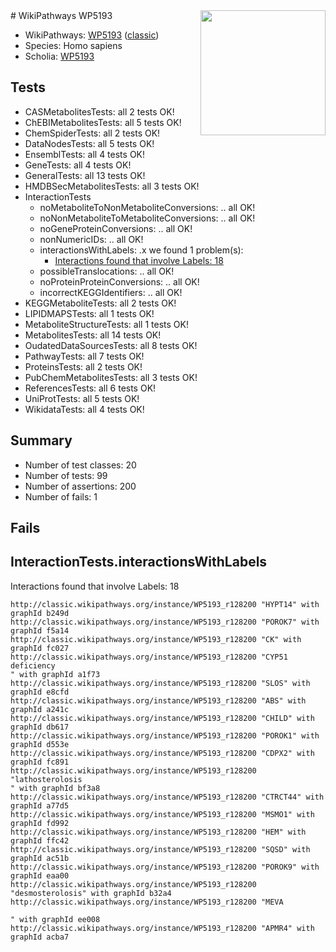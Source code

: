 <img style="float: right; width: 200px" src="https://upload.wikimedia.org/wikipedia/commons/thumb/8/83/Wplogo_with_text_500.png/640px-Wplogo_with_text_500.png" />
# WikiPathways WP5193

* WikiPathways: [WP5193](https://wikipathways.org/pathways/WP5193) ([classic](https://classic.wikipathways.org/instance/WP5193))
* Species: Homo sapiens
* Scholia: [WP5193](https://scholia.toolforge.org/wikipathways/WP5193)
## Tests
* CASMetabolitesTests: all 2 tests OK!
* ChEBIMetabolitesTests: all 5 tests OK!
* ChemSpiderTests: all 2 tests OK!
* DataNodesTests: all 5 tests OK!
* EnsemblTests: all 4 tests OK!
* GeneTests: all 4 tests OK!
* GeneralTests: all 13 tests OK!
* HMDBSecMetabolitesTests: all 3 tests OK!
* InteractionTests
    * noMetaboliteToNonMetaboliteConversions: .. all OK!
    * noNonMetaboliteToMetaboliteConversions: .. all OK!
    * noGeneProteinConversions: .. all OK!
    * nonNumericIDs: .. all OK!
    * interactionsWithLabels: .x we found 1 problem(s):
        * [Interactions found that involve Labels: 18](#fe97a8c0)
    * possibleTranslocations: .. all OK!
    * noProteinProteinConversions: .. all OK!
    * incorrectKEGGIdentifiers: .. all OK!
* KEGGMetaboliteTests: all 2 tests OK!
* LIPIDMAPSTests: all 1 tests OK!
* MetaboliteStructureTests: all 1 tests OK!
* MetabolitesTests: all 14 tests OK!
* OudatedDataSourcesTests: all 8 tests OK!
* PathwayTests: all 7 tests OK!
* ProteinsTests: all 2 tests OK!
* PubChemMetabolitesTests: all 3 tests OK!
* ReferencesTests: all 6 tests OK!
* UniProtTests: all 5 tests OK!
* WikidataTests: all 4 tests OK!


## Summary

* Number of test classes: 20
* Number of tests: 99
* Number of assertions: 200
* Number of fails: 1

## Fails

<a name="fe97a8c0" />

## InteractionTests.interactionsWithLabels

Interactions found that involve Labels: 18
```
http://classic.wikipathways.org/instance/WP5193_r128200 "HYPT14" with graphId b249d
http://classic.wikipathways.org/instance/WP5193_r128200 "POROK7" with graphId f5a14
http://classic.wikipathways.org/instance/WP5193_r128200 "CK" with graphId fc027
http://classic.wikipathways.org/instance/WP5193_r128200 "CYP51 deficiency
" with graphId a1f73
http://classic.wikipathways.org/instance/WP5193_r128200 "SLOS" with graphId e8cfd
http://classic.wikipathways.org/instance/WP5193_r128200 "ABS" with graphId a241c
http://classic.wikipathways.org/instance/WP5193_r128200 "CHILD" with graphId db617
http://classic.wikipathways.org/instance/WP5193_r128200 "POROK1" with graphId d553e
http://classic.wikipathways.org/instance/WP5193_r128200 "CDPX2" with graphId fc891
http://classic.wikipathways.org/instance/WP5193_r128200 "lathosterolosis
" with graphId bf3a8
http://classic.wikipathways.org/instance/WP5193_r128200 "CTRCT44" with graphId a77d5
http://classic.wikipathways.org/instance/WP5193_r128200 "MSMO1" with graphId fd992
http://classic.wikipathways.org/instance/WP5193_r128200 "HEM" with graphId ffc42
http://classic.wikipathways.org/instance/WP5193_r128200 "SQSD" with graphId ac51b
http://classic.wikipathways.org/instance/WP5193_r128200 "POROK9" with graphId eaa00
http://classic.wikipathways.org/instance/WP5193_r128200 "desmosterolosis" with graphId b32a4
http://classic.wikipathways.org/instance/WP5193_r128200 "MEVA

" with graphId ee008
http://classic.wikipathways.org/instance/WP5193_r128200 "APMR4" with graphId acba7
```


